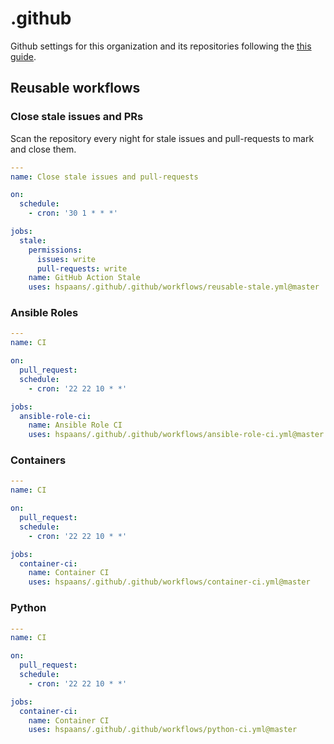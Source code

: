# .github

Github settings for this organization and its repositories following the [this guide].

## Reusable workflows

### Close stale issues and PRs

Scan the repository every night for stale issues and pull-requests to mark and
close them.

```yaml
---
name: Close stale issues and pull-requests

on:
  schedule:
    - cron: '30 1 * * *'

jobs:
  stale:
    permissions:
      issues: write
      pull-requests: write
    name: GitHub Action Stale
    uses: hspaans/.github/.github/workflows/reusable-stale.yml@master
```

### Ansible Roles

```yaml
---
name: CI

on:
  pull_request:
  schedule:
    - cron: '22 22 10 * *'

jobs:
  ansible-role-ci:
    name: Ansible Role CI
    uses: hspaans/.github/.github/workflows/ansible-role-ci.yml@master
```

### Containers

```yaml
---
name: CI

on:
  pull_request:
  schedule:
    - cron: '22 22 10 * *'

jobs:
  container-ci:
    name: Container CI
    uses: hspaans/.github/.github/workflows/container-ci.yml@master
```

### Python

```yaml
---
name: CI

on:
  pull_request:
  schedule:
    - cron: '22 22 10 * *'

jobs:
  container-ci:
    name: Container CI
    uses: hspaans/.github/.github/workflows/python-ci.yml@master
```

[this guide]: https://docs.github.com/en/communities/setting-up-your-project-for-healthy-contributions/creating-a-default-community-health-file

